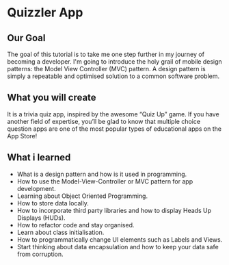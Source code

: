 #  Quizzler App

## Our Goal

The goal of this tutorial is to take me one step further in my journey of becoming a developer. I'm going to introduce the holy grail of mobile design patterns: the Model View Controller (MVC) pattern. A design pattern is simply a repeatable and optimised solution to a common software problem. 

## What you will create

It is a trivia quiz app, inspired by the awesome “Quiz Up” game. If you have another field of expertise, you’ll be glad to know that multiple choice question apps are one of the most popular types of educational apps on the App Store! 

## What i learned

* What is a design pattern and how is it used in programming.
* How to use the Model-View-Controller or MVC pattern for app development.
* Learning about Object Oriented Programming.
* How to store data locally.
* How to incorporate third party libraries and how to display Heads Up Displays (HUDs).
* How to refactor code and stay organised.
* Learn about class initialisation. 
* How to programmatically change UI elements such as Labels and Views.
* Start thinking about data encapsulation and how to keep your data safe from corruption.

